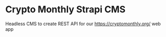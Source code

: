 # Crypto Monthly Strapi CMS

Headless CMS to create REST API for our https://cryptomonthly.org/ web app
